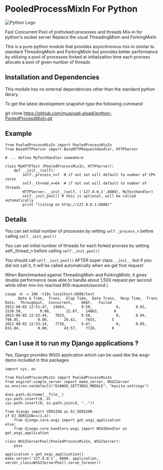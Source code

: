 PooledProcessMixIn For Python
=============================
![Python Logo](http://www.python.org/images/python-logo.gif)

Fast Concurrent Pool of preforked-processes and threads Mix-in for python's socket server
Replace the usual ThreadingMixIn and ForkingMixIn

This is a pure-python module that provides asynchronous mix-in
similar to standard ThreadingMixIn and ForkingMixIn
but provides better performance by utilizing a pool
of processes forked at initialization time
each process allocate a pool of given number of threads


Installation and Dependencies
-----------------------------

This module has no external dependencies other than the standard python library.

To get the latest development snapshot type the following command

git clone https://github.com/muayyad-alsadi/python-PooledProcessMixIn.git

Example
-------


    from PooledProcessMixIn import PooledProcessMixIn
    from BaseHTTPServer import BaseHTTPRequestHandler, HTTPServer
    
    # ... define MyTestHandler somewhere
    
    class MyHTTPTest (PooledProcessMixIn, HTTPServer):
        def __init__(self):
            self._process_n=7  # if not set will default to number of CPU cores
            self._thread_n=64  # if not set will default to number of threads
            HTTPServer.__init__(self, ('127.0.0.1',8888), MyTestHandler)
            self._init_pool() # this is optional, will be called automatically
            print "listing on http://127.0.0.1:8888/"


Details
-------

You can set initial number of processes by setting `self._process_n` before calling `self._init_pool()`

You can set initial number of threads for each forked process by setting self._thread_n before calling `self._init_pool()`

You should call `self._init_pool()` AFTER super class `__init__` but
if you did not call it, it will be called automatically when we get first request

When Benchmarked against ThreadingMixIn and ForkingMixIn, it gives double performance (was able to handle about 1,500 request per second while other mix-ins reached 800 requests/second )

    siege -b -c 100 -t10s localhost:8888/test
          Date & Time,  Trans,  Elap Time,  Data Trans,  Resp Time,  Trans Rate,  Throughput,  Concurrent,    OKAY,   Failed
    2012-08-02 12:51:47,  14663,       9.58,           0,       0.01,     1530.58,        0.00,       22.87,   14663,       0
    2012-08-02 12:52:44,   7653,       9.58,           0,       0.04,      798.85,        0.00,       29.42,    7653,       5
    2012-08-02 12:53:14,   7726,       9.47,           0,       0.05,      815.84,        0.00,       43.57,    7726,       0


Can I use it to run my Django applications ?
--------------------------------------------

Yes, Django provides WSGI application which can be used like the wsgi-demo included in this packages

    import sys, os
        
    from PooledProcessMixIn import PooledProcessMixIn
    from wsgiref.simple_server import make_server, WSGIServer
    os.environ.setdefault("DJANGO_SETTINGS_MODULE", "mysite.settings")
        
    d=os.path.dirname(__file__)
    sys.path.insert(0, d)
    sys.path.insert(0, os.path.join(d, ".."))
        
    from django import VERSION as DJ_VERSION
    if DJ_VERSION>=(1,4):
        from django.core.wsgi import get_wsgi_application
    else:
        from django.core.handlers.wsgi import WSGIHandler as get_wsgi_application
        
    class WSGIServerPool(PooledProcessMixIn, WSGIServer):
        pass
        
    application = get_wsgi_application()
    make_server('127.0.0.1', 8080, application, server_class=WSGIServerPool).serve_forever()

